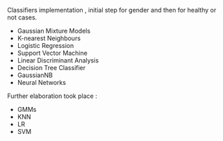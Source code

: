 Classifiers implementation , initial step for gender and then for healthy or not  cases.

- Gaussian Mixture Models  
- K-nearest Neighbours  
- Logistic Regression  
- Support Vector Machine  
- Linear Discriminant Analysis  
- Decision Tree Classifier  
- GaussianNB 
- Neural Networks  

Further elaboration took place :
- GMMs  
- KNN  
- LR
- SVM
